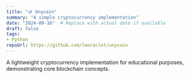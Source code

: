 ```yaml
---
title: "🪙 Unycoin"
summary: "A simple cryptocurrency implementation"
date: "2024-09-16"  # Replace with actual date if available
draft: false
tags:
- Python
repoUrl: https://github.com/leoraclet/unycoin
---
```

A lightweight cryptocurrency implementation for educational purposes, demonstrating core blockchain concepts.
